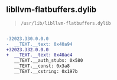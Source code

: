 ## libllvm-flatbuffers.dylib

> `/usr/lib/libllvm-flatbuffers.dylib`

```diff

-32023.330.0.0.0
-  __TEXT.__text: 0x40a94
+32023.332.0.0.0
+  __TEXT.__text: 0x40ac4
   __TEXT.__auth_stubs: 0x580
   __TEXT.__const: 0x3a8
   __TEXT.__cstring: 0x197b

```
